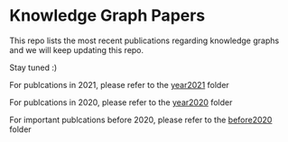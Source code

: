 # Knowledge Graph Papers

This repo lists the most recent publications regarding knowledge graphs and we will keep updating this repo.

Stay tuned :)

For publcations in 2021, please refer to the [year2021](https://github.com/HarryShomer/Knowledge-Graph-Papers/tree/master/year2021) folder

For publcations in 2020, please refer to the [year2020](https://github.com/HarryShomer/Knowledge-Graph-Papers/tree/master/year2020) folder

For important publcations before 2020, please refer to the [before2020](https://github.com/HarryShomer/Knowledge-Graph-Papers/tree/master/before2020) folder



